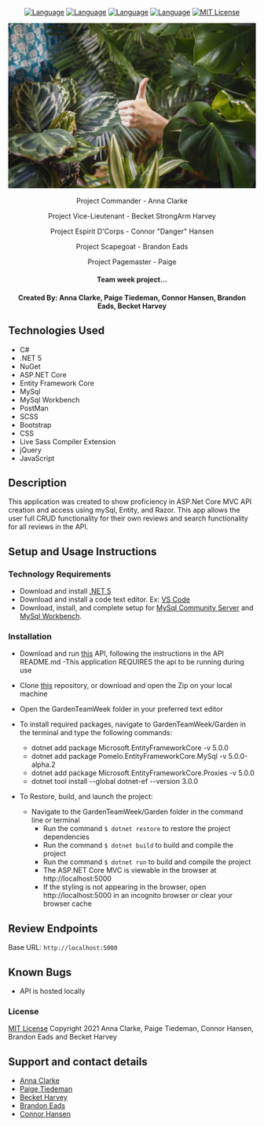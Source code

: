 <div align="center">

[![Language][language-shield]][language-url]
[![Language][languageH-shield]][languageH-url]
[![Language][languageC-shield]][languageC-url]
[![Language][languageS-shield]][languageS-url]
[![MIT License][license-shield]][license-url]

<!--  title image below: -->
<img src="Garden/wwwroot/img/GreenThumb.jpg">


Project Commander - Anna Clarke

Project Vice-Lieutenant - Becket StrongArm Harvey

Project Espirit D'Corps - Connor "Danger" Hansen

Project Scapegoat - Brandon Eads

Project Pagemaster - Paige

#### Team week project...

#### Created By: Anna Clarke, Paige Tiedeman, Connor Hansen, Brandon Eads, Becket Harvey

</div>

## Technologies Used

* C#
* .NET 5
* NuGet
* ASP.NET Core
* Entity Framework Core
* MySql
* MySql Workbench
* PostMan
* SCSS
* Bootstrap
* CSS
* Live Sass Compiler Extension
* jQuery
* JavaScript

## Description

This application was created to show proficiency in ASP.Net Core MVC API creation and access using mySql, Entity, and Razor. This app allows the user full CRUD functionality for their own reviews and search functionality for all reviews in the API.

## Setup and Usage Instructions

### Technology Requirements

* Download and install [.NET 5](https://dotnet.microsoft.com/download/dotnet/5.0)
* Download and install a code text editor. Ex: [VS Code](https://code.visualstudio.com/)
* Download, install, and complete setup for [MySql Community Server](https://dev.mysql.com/downloads/file/?id=484914) and [MySql Workbench](https://dev.mysql.com/downloads/file/?id=484391).

### Installation

* Download and run [this](https://github.com/paigetiedeman/Travel.Solution) API, following the instructions in the API README.md
  -This application REQUIRES the api to be running during use
* Clone [this](https://github.com/paigetiedeman/GardenTeamWeek) repository, or download and open the Zip on your local machine
* Open the GardenTeamWeek folder in your preferred text editor
* To install required packages, navigate to GardenTeamWeek/Garden in the terminal and type the following commands:
  - dotnet add package Microsoft.EntityFrameworkCore -v 5.0.0
  - dotnet add package Pomelo.EntityFrameworkCore.MySql -v 5.0.0-alpha.2
  - dotnet add package Microsoft.EntityFrameworkCore.Proxies -v 5.0.0
  - dotnet tool install --global dotnet-ef --version 3.0.0

* To Restore, build, and launch the project:
  - Navigate to the GardenTeamWeek/Garden folder in the command line or terminal
    - Run the command `$ dotnet restore` to restore the project dependencies
    - Run the command `$ dotnet build` to build and compile the project
    - Run the command `$ dotnet run` to build and compile the project
    - The ASP.NET Core MVC is viewable in the browser at http://localhost:5000 
    - If the styling is not appearing in the browser, open http://localhost:5000 in an incognito browser or clear your browser cache

## Review Endpoints

Base URL: `http://localhost:5000`


## Known Bugs

* API is hosted locally

### License

[MIT License](https://opensource.org/licenses/MIT)
Copyright 2021 Anna Clarke, Paige Tiedeman, Connor Hansen, Brandon Eads and Becket Harvey

## Support and contact details

* [Anna Clarke](https://github.com/)
* [Paige Tiedeman](github.com/paigetiedeman) 
* [Becket Harvey](https://github.com/)
* [Brandon Eads](https://github.com/)
* [Connor Hansen](https://github.com/)


[license-shield]: https://img.shields.io/badge/License-MIT-blue
[license-url]: https://opensource.org/licenses/MIT
[language-shield]: https://img.shields.io/badge/Language-C%23-green
[language-url]: https://docs.microsoft.com/en-us/dotnet/csharp/
[LanguageH-shield]: https://img.shields.io/badge/Language-HTML-red
[LanguageH-url]: https://developer.mozilla.org/en-US/docs/Web/HTML
[LanguageC-shield]: https://img.shields.io/badge/Language-CSS-blueviolet
[LanguageC-url]: https://developer.mozilla.org/en-US/docs/Web/CSS
[LanguageS-shield]: https://img.shields.io/badge/Language-SCSS-ff69b4
[LanguageS-url]: https://sass-lang.com/documentation